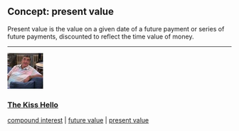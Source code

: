## Concept: present value

Present value is the value on a given date of a future payment or series of future payments, discounted to reflect the time value of money.

<hr>
<div class="clip-listing">
<img src="media/icons/kiss_hello.jpg" alt="The Kiss Hello icon">

### [The Kiss Hello](../clip/61/)

[compound interest](/concept/compound-interest/) | [future value](/concept/future-value/) | [present value](/concept/present-value/)
</div>

